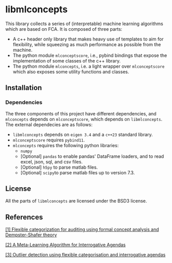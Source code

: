 # libmlconcepts

This library collects a series of (interpretable) machine learning algorithms
which are based on FCA. It is composed of three parts:

- A c++ header only library that makes heavy use of templates to aim for flexibility, while squeezing as much performance as possible from the machine.
- The python module `mlconceptscore`, i.e., pybind bindings that expose the implementation of some classes of the c++ library.
- The python module `mlconcepts`, i.e. a light wrapper over `mlconceptscore` which also exposes some utility functions and classes.

## Installation

### Dependencies

The three components of this project have different dependencies, and `mlconcepts`
depends on `mlconceptscore`, which depends on `libmlconcepts`. The external dependecies are as follows:

- `libmlconcepts` depends on `eigen 3.4` and a `c++23` standard library.
- `mlconceptscore` requires `pybind11`.
- `mlconcepts` requires the following python libraries:
	- `numpy`
	- [Optional] `pandas` to enable pandas' DataFrame loaders, and to read excel, json, sql, and csv files.
	- [Optional] `h5py` to parse matlab files.
	- [Optional] `scipy`to parse matlab files up to version 7.3.

### 

## License
All the parts of `libmlconcepts` are licensed under the BSD3 license.

## References
[[1] Flexible categorization for auditing using formal concept analysis and 
Dempster-Shafer theory](https://arxiv.org/abs/2210.17330)

[[2] A Meta-Learning Algorithm for Interrogative Agendas](https://arxiv.org/abs/2301.01837)

[[3] Outlier detection using flexible categorisation and interrogative agendas](https://www.sciencedirect.com/science/article/pii/S0167923624000290)